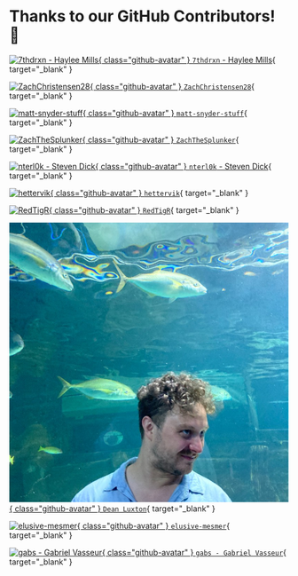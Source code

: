 # Thanks to our GitHub Contributors! :raised_hands:

[![7thdrxn - Haylee Mills](https://avatars.githubusercontent.com/u/12771156?v=4){ class="github-avatar" } `7thdrxn` - Haylee Mills](https://github.com/7thdrxn "Follow 7thdrxn"){ target="_blank" }

[![ZachChristensen28](https://avatars.githubusercontent.com/u/23529374?v=4){ class="github-avatar" } `ZachChristensen28`](https://github.com/ZachChristensen28 "Follow ZachChristensen28"){ target="_blank" }

[![matt-snyder-stuff](https://avatars.githubusercontent.com/u/71462314?v=4){ class="github-avatar" } `matt-snyder-stuff`](https://github.com/matt-snyder-stuff "Follow matt-snyder-stuff"){ target="_blank" }

[![ZachTheSplunker](https://avatars.githubusercontent.com/u/56560139?v=4){ class="github-avatar" } `ZachTheSplunker`](https://github.com/ZachTheSplunker "Follow ZachTheSplunker"){ target="_blank" }

[![nterl0k - Steven Dick](https://avatars.githubusercontent.com/u/38897662?v=4){ class="github-avatar" } `nterl0k` - Steven Dick](https://github.com/nterl0k "Follow nterl0k"){ target="_blank" }

[![hettervik](https://avatars.githubusercontent.com/u/30823688?v=4){ class="github-avatar" } `hettervik`](https://github.com/hettervik "Follow hettervik"){ target="_blank" }

[![RedTigR](https://ca.slack-edge.com/TLRQHBNKD-UUHMZ9CL8-0e1195c46b5b-512){ class="github-avatar" } `RedTigR`](https://outpost-frontline.slack.com/team/UUHMZ9CL8 "Follow RedTigR"){ target="_blank" }

[![Dean Luxton](../assets/authors/dean_luxton_linkedin.jpg){ class="github-avatar" } `Dean Luxton`](https://au.linkedin.com/in/dean-luxton-28494780 "Follow Dean Luxton"){ target="_blank" }

[![elusive-mesmer](https://avatars.githubusercontent.com/u/117061618?v=4){ class="github-avatar" } `elusive-mesmer`](https://github.com/elusive-mesmer/ "Follow elusive-mesmer"){ target="_blank" }

[![gabs - Gabriel Vasseur](https://static.wixstatic.com/media/13f3dd_4158c412b7a54e16b2c70eb6ef0e9cd5~mv2.jpg/v1/fill/w_686,h_660,fp_0.50_0.50,q_85,usm_0.66_1.00_0.01,enc_auto/13f3dd_4158c412b7a54e16b2c70eb6ef0e9cd5~mv2.jpg){ class="github-avatar" } `gabs - Gabriel Vasseur`](https://www.gabrielvasseur.com/ "Visit gabs website"){ target="_blank" }